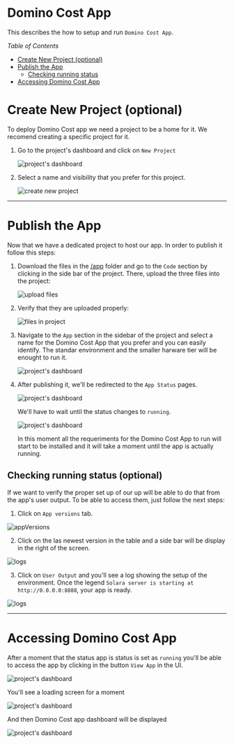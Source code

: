 # Domino Cost App

This describes the how to setup and run `Domino Cost App`.

_Table of Contents_

- [Create New Project (optional)](#create-new-project-optional)
- [Publish the App ](#publish-the-app)
  - [Checking running status](#checking-running-status-optional)
- [Accessing Domino Cost App](#accessing-domino-cost-app)

# Create New Project (optional)

To deploy Domino Cost app we need a project to be a home for it. We recomend creating a specific project for it.

1. Go to the project's dashboard and click on `New Project`

   ![project's dashboard](/img/01.projectsDashboard.png)

2. Select a name and visibility that you prefer for this project.

   ![create new project](/img/02.createNewProject.png)

---
# Publish the App 
Now that we have a dedicated project to host our app. In order to publish it follow this steps:

1. Download the files in the [/app](/app) folder and go to the `Code` section by clicking in the side bar of the project. There, upload the three files into the project:

   ![upload files](/img/03.uploadFiles.png)

2. Verify that they are uploaded properly:

   ![files in project](/img/04.files.png)


3. Navigate to the `App` section in the sidebar of the project and select a name for the Domino Cost App that you prefer and you can easily identify. The standar environment and the smaller harware tier will be enought to run it.

   ![project's dashboard](/img/05.publishApp.png)

4. After publishing it, we'll be redirected to the `App Status` pages. 

   ![project's dashboard](/img/06.runApp.png)
   
   We'll have to wait until the status changes to `running`.

   ![project's dashboard](/img/07.appStatus.png)

   In this moment all the requeriments for the Domino Cost App to run will start to be installed and it will take a moment until the app is actually running.

## Checking running status (optional)
  If we want to verify the proper set up of our up will be able to do that from the app's user output. To be able to access them, just follow the next steps:
  1. Click on `App versions` tab.

   ![appVersions](/img/08.appVersions.png)

  2. Click on the las newest version in the table and a side bar will be display in the right of the screen.

   ![logs](/img/09.logs.png)
  
  3. Click on `User Output` and you'll see a log showing the setup of the environment. Once the legend `Solara server is starting at http://0.0.0.0:8888`, your app is ready.

   ![logs](/img/10.serverRunning.png)

---

# Accessing Domino Cost App

After a moment that the status app is status is set as `running` you'll be able to access the app by clicking in the button `View App` in the UI.

   ![project's dashboard](/img/07.appStatus.png)

You'll see a loading screen for a moment 

   ![project's dashboard](/img/11.loadingScreen.png)

And then Domino Cost app dashboard will be displayed

   ![project's dashboard](/img/12.dahsboard.png)